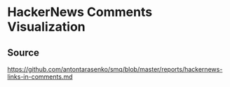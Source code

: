 # HackerNews Comments Visualization

## Source
https://github.com/antontarasenko/smq/blob/master/reports/hackernews-links-in-comments.md

